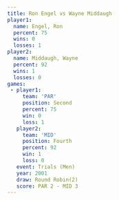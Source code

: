 ```yaml
---
title: Ron Engel vs Wayne Middaugh
player1:               
  name: Engel, Ron     
  percent: 75          
  wins: 0              
  losses: 1            
player2:               
  name: Middaugh, Wayne
  percent: 92          
  wins: 1              
  losses: 0            
games:
 - player1:          
     team: 'PAR'     
     position: Second
     percent: 75     
     win: 0          
     loss: 1         
   player2:          
     team: 'MID'     
     position: Fourth
     percent: 92     
     win: 1          
     loss: 0         
   event: Trials (Men) 
   year: 2001          
   draw: Round Robin(2)
   score: PAR 2 - MID 3
---
```

